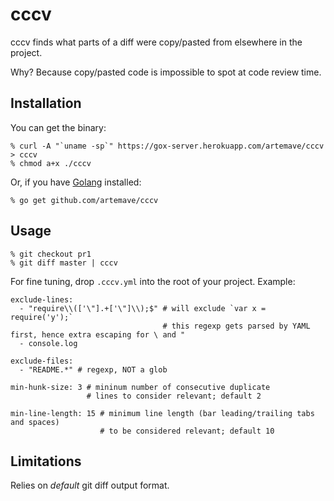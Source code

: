 cccv
====

cccv finds what parts of a diff were copy/pasted from elsewhere in the project.

Why? Because copy/pasted code is impossible to spot at code review time.

## Installation

You can get the binary:

    % curl -A "`uname -sp`" https://gox-server.herokuapp.com/artemave/cccv > cccv
    % chmod a+x ./cccv

Or, if you have [Golang](http://golang.org/doc/install) installed:

    % go get github.com/artemave/cccv

## Usage
```
% git checkout pr1
% git diff master | cccv
```

For fine tuning, drop `.cccv.yml` into the root of your project. Example:
```
exclude-lines:
  - "require\\(['\"].+['\"]\\);$" # will exclude `var x = require('y');`
                                  # this regexp gets parsed by YAML first, hence extra escaping for \ and "
  - console.log

exclude-files:
  - "README.*" # regexp, NOT a glob

min-hunk-size: 3 # mininum number of consecutive duplicate
                 # lines to consider relevant; default 2

min-line-length: 15 # minimum line length (bar leading/trailing tabs and spaces)
                    # to be considered relevant; default 10
```

## Limitations

Relies on _default_ git diff output format.
